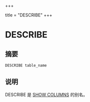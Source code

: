 +++

title = "DESCRIBE"
+++

# DESCRIBE

## 摘要

``` sql
DESCRIBE table_name
```

## 说明

DESCRIBE 是 [SHOW COLUMNS](./show-columns.md) 的别名。